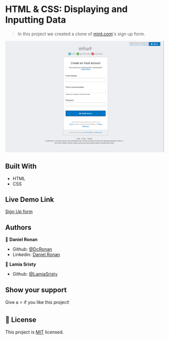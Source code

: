 # HTML & CSS: Displaying and Inputting Data

> In this project we created a clone of [mint.com](https://www.mint.com/)'s sign up form.

<img src="images/sign-up-page.png">

## Built With

- HTML
- CSS

## Live Demo Link

[Sign Up form](https://dcronan.github.io/Sign-Up-Form/)

## Authors

👤 **Daniel Ronan**

- Github: [@DcRonan](https://github.com/DcRonan)
- Linkedin: [Daniel Ronan](https://www.linkedin.com/in/danronan10/)

👤 **Lamia Sristy**

- Github: [@LamiaSristy](https://github.com/LamiaSristy)

## Show your support

Give a ⭐️ if you like this project!

## 📝 License

This project is [MIT](lic.url) licensed.
